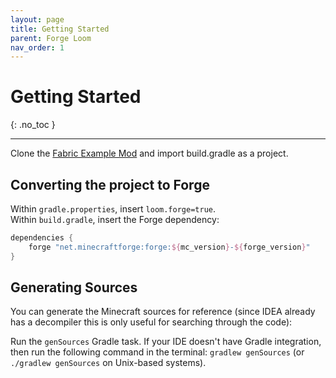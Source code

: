 ```yaml
---
layout: page
title: Getting Started
parent: Forge Loom
nav_order: 1
---
```


# Getting Started
{: .no_toc }

---

Clone the [Fabric Example Mod](https://github.com/FabricMC/fabric-example-mod/) and import build.gradle as a project.

## Converting the project to Forge
Within `gradle.properties`, insert `loom.forge=true`.  
Within `build.gradle`, insert the Forge dependency:
```groovy
dependencies {
    forge "net.minecraftforge:forge:${mc_version}-${forge_version}"
}
```

## Generating Sources

You can generate the Minecraft sources for reference (since IDEA already has a decompiler this is only useful for searching through the code):

Run the `genSources` Gradle task. If your IDE doesn't have Gradle integration, then run the following command in the terminal: `gradlew genSources` (or `./gradlew genSources` on Unix-based systems).